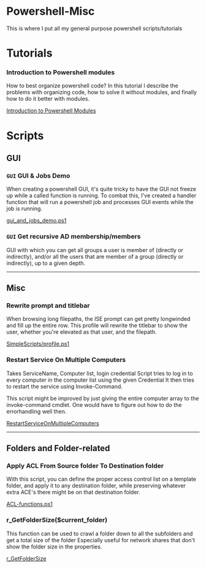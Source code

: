 # Powershell-Misc
This is where I put all my general purpose powershell scripts/tutorials

# Tutorials
### Introduction to Powershell modules
How to best organize powershell code? In this tutorial I describe the problems with organizing code, how to solve it without modules, and finally how to do it better with modules.

[Introduction to Powershell Modules](Tutorials/IntroductionToModules.md)

# Scripts

## GUI
### `GUI` GUI & Jobs Demo
When creating a powershell GUI, it's quite tricky to have the GUI not freeze up while a called function is running.
To combat this, I've created a handler function that will run a powershell job and processes GUI events while the job is running.

[gui_and_jobs_demo.ps1](gui/gui_and_jobs_demo.ps1)

### `GUI` Get recursive AD membership/members
GUI with which you can get all groups a user is member of (directly or indirectly), and/or all the users that are member of a group (directly or indirectly), up to a given depth.

---

## Misc
### Rewrite prompt and titlebar
When browsing long filepaths, the ISE prompt can get pretty longwinded and fill up the entire row.
This profile will rewrite the titlebar to show the user, whether you're elevated as that user, and the filepath.

[SimpleScripts/profile.ps1](SimpleScripts/profile.ps1)

### Restart Service On Multiple Computers
Takes ServiceName, Computer list, login credential
Script tries to log in to every computer in the computer list using the given Credential
It then tries to restart the service using Invoke-Command.

This script might be improved by just giving the entire computer array to the invoke-command cmdlet. 
One would have to figure out how to do the errorhandling well then.

[RestartServiceOnMultipleComputers](SimpleScripts/RestartServiceOnMultipleComputers.ps1)

---

## Folders and Folder-related
### Apply ACL From Source folder To Destination folder
With this script, you can define the proper access control list on a template folder, and apply it to any destination folder, while preserving whatever extra ACE's there might be on that destination folder. 

[ACL-functions.ps1](SimpleScripts/ACL-functions.ps1)

### r_GetFolderSize($current_folder)
This function can be used to crawl a folder down to all the subfolders and get a total size of the folder
Especially useful for network shares that don't show the folder size in the properties.

[r_GetFolderSize](SimpleScripts/GetFolderSize.ps1)

